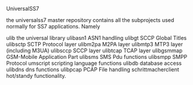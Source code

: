 UniversalSS7

the universalss7 master repository contains all the subprojects
used normally for SS7 applications. Namely


ulib   the universal library
ulibasn1   ASN1 handling
ulibgt      SCCP Global Titles
ulibsctp    SCTP Protocol layer
ulibm2pa    M2PA layer
ulibmtp3    MTP3 layer (including M3UA)
ulibsccp    SCCP layer
ulibtcap    TCAP layer
ulibgsmmap  GSM-Mobile Application Part
ulibsms     SMS Pdu functions
ulibsmpp    SMPP Protocol
umscript    scripting language functions
ulibdb      database access
ulibdns     dns functions
ulibpcap    PCAP File handling
schrittmacherclient   hot/standy functionality.

